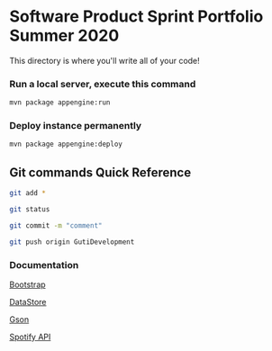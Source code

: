 # Software Product Sprint Portfolio Summer 2020
This directory is where you'll write all of your code!


### Run a local server, execute this command
```bash
mvn package appengine:run
```
### Deploy instance permanently 
```bash
mvn package appengine:deploy
```

## Git commands Quick Reference
```bash
git add *
```
```bash
git status
```
```bash
git commit -m "comment"
```
```bash
git push origin GutiDevelopment
```

### Documentation

[Bootstrap](https://getbootstrap.com/docs/4.5/components/)

[DataStore](https://cloud.google.com/appengine/docs/standard/java/javadoc/com/google/appengine/api/datastore/DatastoreService.html)

[Gson](https://www.javadoc.io/doc/com.google.code.gson/gson/latest/com.google.gson/com/google/gson/Gson.html)

[Spotify API](https://developer.spotify.com/documentation/)
